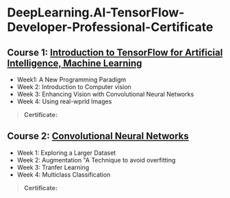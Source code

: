 # **DeepLearning.AI-TensorFlow-Developer-Professional-Certificate** 

## Course 1: **[Introduction to TensorFlow for Artificial Intelligence, Machine Learning](https://www.coursera.org/learn/introduction-tensorflow/home/welcome)**
+ Week1: A New Programming Paradigm
+ Week 2: Introduction to Computer vision
+ Week 3: Enhancing Vision with Convolutional Neural Networks
+ Week 4: Using real-wprld Images
> **Certificate:**

## Course 2: **[Convolutional Neural Networks](https://www.coursera.org/learn/convolutional-neural-networks-tensorflow/home/welcome)**
+ Week 1: Exploring a Larger Dataset
+ Week 2: Augmentation "A Technique to avoid overfitting
+ Week 3: Tranfer Learning
+ Week 4: Multiclass Classification
> **Certificate:**

